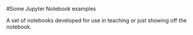 #Some Jupyter Notebook examples

A set of notebooks developed for use in teaching or just showing off the notebook.

